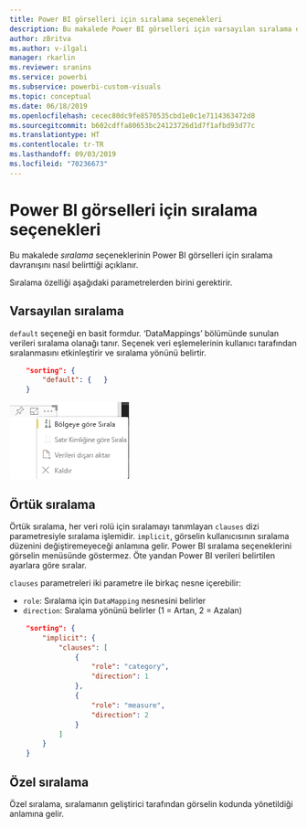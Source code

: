 ```yaml
---
title: Power BI görselleri için sıralama seçenekleri
description: Bu makalede Power BI görselleri için varsayılan sıralama davranışı açıklanır.
author: zBritva
ms.author: v-ilgali
manager: rkarlin
ms.reviewer: sranins
ms.service: powerbi
ms.subservice: powerbi-custom-visuals
ms.topic: conceptual
ms.date: 06/18/2019
ms.openlocfilehash: cecec80dc9fe8570535cbd1e0c1e7114363472d8
ms.sourcegitcommit: b602cdffa80653bc24123726d1d7f1afbd93d77c
ms.translationtype: HT
ms.contentlocale: tr-TR
ms.lasthandoff: 09/03/2019
ms.locfileid: "70236673"
---
```

# <a name="sorting-options-for-power-bi-visuals"></a>Power BI görselleri için sıralama seçenekleri

Bu makalede *sıralama* seçeneklerinin Power BI görselleri için sıralama davranışını nasıl belirttiği açıklanır. 

Sıralama özelliği aşağıdaki parametrelerden birini gerektirir.

## <a name="default-sorting"></a>Varsayılan sıralama

`default` seçeneği en basit formdur. ‘DataMappings’ bölümünde sunulan verileri sıralama olanağı tanır. Seçenek veri eşlemelerinin kullanıcı tarafından sıralanmasını etkinleştirir ve sıralama yönünü belirtir.

```json
    "sorting": {
        "default": {   }
    }
```

![Bağlam menüsündeki sıralama seçenekleri](./media/sorting.png)

## <a name="implicit-sorting"></a>Örtük sıralama

Örtük sıralama, her veri rolü için sıralamayı tanımlayan `clauses` dizi parametresiyle sıralama işlemidir. `implicit`, görselin kullanıcısının sıralama düzenini değiştiremeyeceği anlamına gelir. Power BI sıralama seçeneklerini görselin menüsünde göstermez. Öte yandan Power BI verileri belirtilen ayarlara göre sıralar.

`clauses` parametreleri iki parametre ile birkaç nesne içerebilir:

- `role`: Sıralama için `DataMapping` nesnesini belirler
- `direction`: Sıralama yönünü belirler (1 = Artan, 2 = Azalan)

```json
    "sorting": {
        "implicit": {
            "clauses": [
                {
                    "role": "category",
                    "direction": 1
                },
                {
                    "role": "measure",
                    "direction": 2
                }
            ]
        }
    }
```

## <a name="custom-sorting"></a>Özel sıralama

Özel sıralama, sıralamanın geliştirici tarafından görselin kodunda yönetildiği anlamına gelir.

